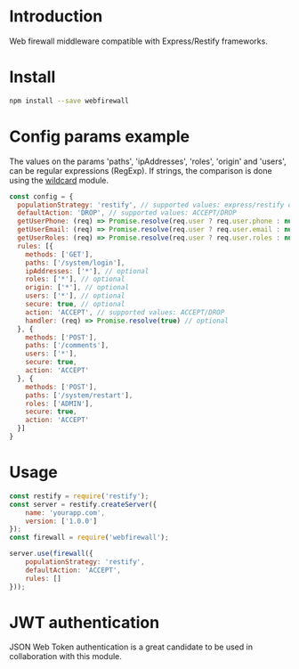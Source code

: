 # Introduction
Web firewall middleware compatible with Express/Restify frameworks.

# Install
```bash
npm install --save webfirewall
```

# Config params example
The values on the params 'paths', 'ipAddresses', 'roles', 'origin' and 'users', can be regular expressions (RegExp). If strings, the comparison is done using the [wildcard](https://www.npmjs.com/package/wildcard) module. 
```js
const config = {
  populationStrategy: 'restify', // supported values: express/restify or object
  defaultAction: 'DROP', // supported values: ACCEPT/DROP
  getUserPhone: (req) => Promise.resolve(req.user ? req.user.phone : null), // custom population strategy for user phone (optional)
  getUserEmail: (req) => Promise.resolve(req.user ? req.user.email : null), // custom population strategy for user email (optional)
  getUserRoles: (req) => Promise.resolve(req.user ? req.user.roles : null), // custom population strategy for user roles (optional)
  rules: [{
    methods: ['GET'],
    paths: ['/system/login'],
    ipAddresses: ['*'], // optional
    roles: ['*'], // optional
    origin: ['*'], // optional
    users: ['*'], // optional
    secure: true, // optional
    action: 'ACCEPT', // supported values: ACCEPT/DROP
    handler: (req) => Promise.resolve(true) // optional
  }, {
    methods: ['POST'],
    paths: ['/comments'],
    users: ['*'],
    secure: true,
    action: 'ACCEPT'
  }, {
    methods: ['POST'],
    paths: ['/system/restart'],
    roles: ['ADMIN'],
    secure: true,
    action: 'ACCEPT'
  }]
}
```

# Usage
```js
const restify = require('restify');
const server = restify.createServer({
    name: 'yourapp.com',
    version: ['1.0.0']
});
const firewall = require('webfirewall');

server.use(firewall({
    populationStrategy: 'restify',
    defaultAction: 'ACCEPT',
    rules: []
}));

```

# JWT authentication
JSON Web Token authentication is a great candidate to be used in collaboration with this module.
